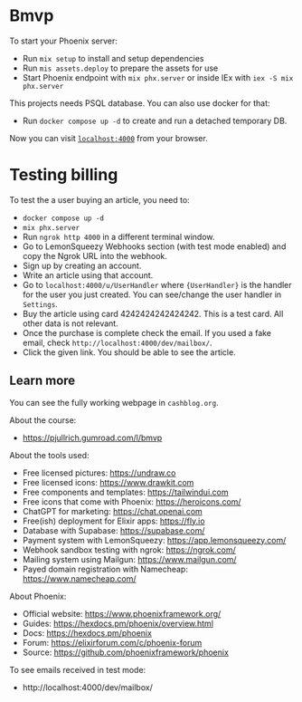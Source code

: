 # Bmvp

To start your Phoenix server:

  * Run `mix setup` to install and setup dependencies
  * Run `mis assets.deploy` to prepare the assets for use
  * Start Phoenix endpoint with `mix phx.server` or inside IEx with `iex -S mix phx.server`

This projects needs PSQL database. You can also use docker for that:

  * Run `docker compose up -d` to create and run a detached temporary DB.

Now you can visit [`localhost:4000`](http://localhost:4000) from your browser.


# Testing billing

To test the a user buying an article, you need to:

  * `docker compose up -d`
  * `mix phx.server`
  * Run `ngrok http 4000` in a different terminal window.
  * Go to LemonSqueezy Webhooks section (with test mode enabled) and copy the Ngrok URL into the webhook. 
  * Sign up by creating an account.
  * Write an article using that account.
  * Go to `localhost:4000/u/UserHandler` where `{UserHandler}` is the handler for the user you just created. You can see/change the user handler in `Settings`.
  * Buy the article using card 4242424242424242. This is a test card. All other data is not relevant.
  * Once the purchase is complete check the email. If you used a fake email, check `http://localhost:4000/dev/mailbox/`. 
  * Click the given link. You should be able to see the article.

## Learn more

You can see the fully working webpage in `cashblog.org`.

About the course: 

  * https://pjullrich.gumroad.com/l/bmvp

About the tools used:

  * Free licensed pictures: https://undraw.co 
  * Free licensed icons: https://www.drawkit.com
  * Free components and templates: https://tailwindui.com
  * Free icons that come with Phoenix: https://heroicons.com/
  * ChatGPT for marketing: https://chat.openai.com
  * Free(ish) deployment for Elixir apps: https://fly.io
  * Database with Supabase: https://supabase.com/
  * Payment system with LemonSqueezy: https://app.lemonsqueezy.com/
  * Webhook sandbox testing with ngrok: https://ngrok.com/
  * Mailing system using Mailgun: https://www.mailgun.com/
  * Payed domain registration with Namecheap: https://www.namecheap.com/

About Phoenix:

  * Official website: https://www.phoenixframework.org/
  * Guides: https://hexdocs.pm/phoenix/overview.html
  * Docs: https://hexdocs.pm/phoenix
  * Forum: https://elixirforum.com/c/phoenix-forum
  * Source: https://github.com/phoenixframework/phoenix

To see emails received in test mode:

  * http://localhost:4000/dev/mailbox/